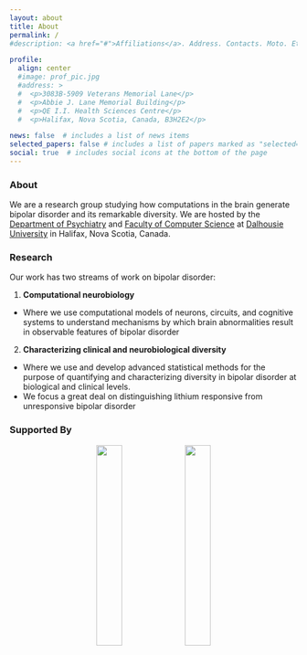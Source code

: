 ```yaml
---
layout: about
title: About
permalink: /
#description: <a href="#">Affiliations</a>. Address. Contacts. Moto. Etc.

profile:
  align: center
  #image: prof_pic.jpg
  #address: >
  #  <p>3083B-5909 Veterans Memorial Lane</p>
  #  <p>Abbie J. Lane Memorial Building</p>
  #  <p>QE I.I. Health Sciences Centre</p>
  #  <p>Halifax, Nova Scotia, Canada, B3H2E2</p>

news: false  # includes a list of news items
selected_papers: false # includes a list of papers marked as "selected={true}"
social: true  # includes social icons at the bottom of the page
---
```


### About

We are a research group studying how computations in the brain generate bipolar disorder and its remarkable diversity. We are hosted by the [Department of Psychiatry](https://medicine.dal.ca/departments/department-sites/psychiatry.html) and [Faculty of Computer Science](https://www.dal.ca/faculty/computerscience.html) at [Dalhousie University](https://dal.ca) in Halifax, Nova Scotia, Canada.

### Research

Our work has two streams of work on bipolar disorder:  

1. **Computational neurobiology**
  - Where we use computational models of neurons, circuits, and cognitive systems to understand mechanisms by which brain abnormalities result in observable features of bipolar disorder

2. **Characterizing clinical and neurobiological diversity**  
  - Where we use and develop advanced statistical methods for the purpose of quantifying and characterizing diversity in bipolar disorder at biological and clinical levels. 
  - We focus a great deal on distinguishing lithium responsive from unresponsive bipolar disorder


### Supported By

<div style="text-align:center">
    <img src="https://i0.wp.com/researchns.ca/wp-content/uploads/2020/08/researchNS-black-e1598896370234.png?zoom=2&resize=350%2C85&ssl=1" style="width:30%;">
    <img src="https://dmrf.ca/img/logo.png" style="width:30%;"> 
</div>